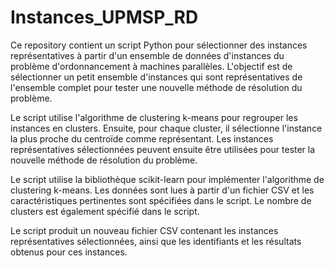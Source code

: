# Instances_UPMSP_RD
Ce repository contient un script Python pour sélectionner des instances représentatives à partir d'un ensemble de données d'instances du problème d'ordonnancement à machines parallèles. L'objectif est de sélectionner un petit ensemble d'instances qui sont représentatives de l'ensemble complet pour tester une nouvelle méthode de résolution du problème.

Le script utilise l'algorithme de clustering k-means pour regrouper les instances en clusters. Ensuite, pour chaque cluster, il sélectionne l'instance la plus proche du centroïde comme représentant. Les instances représentatives sélectionnées peuvent ensuite être utilisées pour tester la nouvelle méthode de résolution du problème.

Le script utilise la bibliothèque scikit-learn pour implémenter l'algorithme de clustering k-means. Les données sont lues à partir d'un fichier CSV et les caractéristiques pertinentes sont spécifiées dans le script. Le nombre de clusters est également spécifié dans le script.

Le script produit un nouveau fichier CSV contenant les instances représentatives sélectionnées, ainsi que les identifiants et les résultats obtenus pour ces instances.
